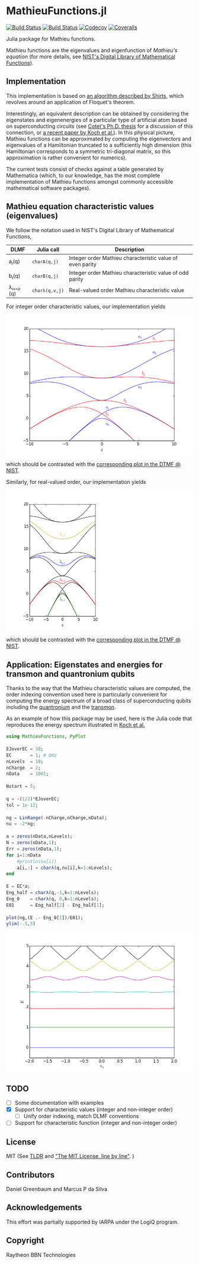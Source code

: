 # MathieuFunctions.jl

[![Build Status](https://travis-ci.org/BBN-Q/MathieuFunctions.jl.svg?branch=master)](https://travis-ci.org/BBN-Q/MathieuFunctions.jl)
[![Build Status](https://ci.appveyor.com/api/projects/status/github/jlapeyre/MathieuFunctions.jl?svg=true)](https://ci.appveyor.com/project/jlapeyre/MathieuFunctions-jl)
[![Codecov](https://codecov.io/gh/jlapeyre/MathieuFunctions.jl/branch/master/graph/badge.svg)](https://codecov.io/gh/jlapeyre/MathieuFunctions.jl)
[![Coveralls](https://coveralls.io/repos/github/jlapeyre/MathieuFunctions.jl/badge.svg?branch=master)](https://coveralls.io/github/jlapeyre/MathieuFunctions.jl?branch=master)

Julia package for Mathieu functions.

Mathieu functions are the eigenvalues and eigenfunction of *Mathieu's
equation* (for more details, see [NIST's Digital Library of
Mathematical Functions](http://dlmf.nist.gov/28)).

## Implementation

This implementation is based on 
[an algorithm described by Shirts](http://dl.acm.org/citation.cfm?id=155796), which
revolves around an application of Floquet's theorem. 

Interestingly, an
equivalent description can be obtained by considering the eigenstates
and eigenenergies of a particular type of artificial atom based on
superconducting circuits 
(see [Cotet's Ph.D. thesis](http://www.phys.ens.fr/~cottet/ACottetThesis.pdf) 
for a discussion of this connection, or 
[a recent paper by Koch et al.](https://arxiv.org/abs/cond-mat/0703002)). 
In this physical picture, Mathieu
functions can be approximated by computing the eigenvectors and
eigenvalues of a Hamiltonian truncated to a sufficiently high
dimension (this Hamiltonian corresponds to a symmetric tri-diagonal
matrix, so this approximation is rather convenient for numerics).

The current tests consist of checks against a table generated by
Mathematica (which, to our knowledge, has the most complete
implementation of Mathieu functions amongst commonly accessible
mathematical software packages).

## Mathieu equation characteristic values (eigenvalues)

We follow the notation used in NIST's Digital Library of Mathematical Functions, 

| DLMF | Julia call | Description | 
|------|------------|-------------|
| aⱼ(q)  | `charA(q,j)` | Integer order Mathieu characteristic value of even parity | 
| bⱼ(q)  | `charB(q,j)` | Integer order Mathieu characteristic value of odd parity |
| λ₍ᵥ₊ⱼ₎(q) | `charλ(q,v,j)`  | Real-valued order Mathieu characteristic value |

For integer order characteristic values, our implementation yields

![](doc/reproduction-of-dlmf-28.2.1.png?raw=true "Integer order Mathieu characteristic function")

which should be contrasted with the [corresponding plot in the DTMF @ NIST](http://dlmf.nist.gov/28.2.F1.mag).

Similarly, for real-valued order, our implementation yields

![](doc/reproduction-of-dlmf-28.13.1.png?raw=true "Real-valued order Mathieu characteristic function")

which should be contrasted with the [corresponding plot in the DTMF @ NIST](http://dlmf.nist.gov/28.13.F1.mag).

## Application: Eigenstates and energies for transmon and quantronium qubits

Thanks to the way that the Mathieu characteristic values are computed, the
order indexing convention used here is particularly convenient for computing
the energy spectrum of a broad class of superconducting qubits including the 
[quantronium](http://www.phys.ens.fr/~cottet/ACottetThesis.pdf) and the 
[transmon](https://arxiv.org/abs/cond-mat/0703002).

As an example of how this package may be used, here is the Julia code
that reproduces the energy spectrum illustrated in [Koch et al.](https://arxiv.org/abs/cond-mat/0703002)

```julia
using MathieuFunctions, PyPlot

EJoverEC = 30;
EC       = 1; # GHz
nLevels  = 10;
nCharge  = 2; 
nData    = 1001;

Nstart = 5;

q = -(1/2)*EJoverEC;
tol = 1e-12;

ng = LinRange(-nCharge,nCharge,nData);
nu = -2*ng;

a = zeros(nData,nLevels);
N = zeros(nData,1);
Err = zeros(nData,1);
for i=1:nData
    #println(nu[i])
    a[i,:] = charλ(q,nu[i],k=1:nLevels);
end

E = EC*a;
Eng_half = charλ(q,-1,k=1:nLevels);
Eng_0    = charλ(q, 0,k=1:nLevels);
E01      = Eng_half[2] - Eng_half[1];

plot(ng,(E .- Eng_0[1])/E01);
ylim(-.5,5)
```

![](doc/transmon-levels.png?raw=true "Transmon energy levels")

## TODO

- [ ] Some documentation with examples
- [X] Support for characteristic values (integer and non-integer order)
  - [ ] Unify order indexing, match DLMF conventions
- [ ] Support for characteristic function (integer and non-integer order)

## License

MIT (See [TLDR](https://tldrlegal.com/license/mit-license) and ["The MIT License, line by line"](https://writing.kemitchell.com/2016/09/21/MIT-License-Line-by-Line.html). )

## Contributors

Daniel Greenbaum and Marcus P da Silva

## Acknowledgements

This effort was partially supported by IARPA under the LogiQ program.

## Copyright

Raytheon BBN Technologies
